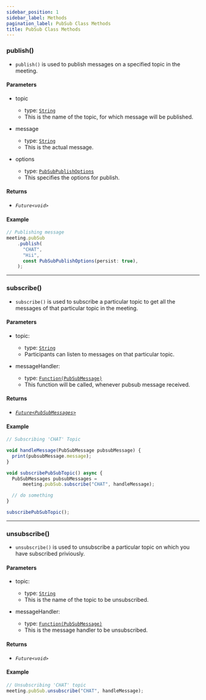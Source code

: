 ```yaml
---
sidebar_position: 1
sidebar_label: Methods
pagination_label: PubSub Class Methods
title: PubSub Class Methods
---
```


<div class="sdk-api-ref-only-h4">

### publish()

- `publish()` is used to publish messages on a specified topic in the meeting.

#### Parameters

- topic

  - type: [`String`](https://api.dart.dev/stable/2.15.1/dart-core/String-class.html)
  - This is the name of the topic, for which message will be published.

- message

  - type: [`String`](https://api.dart.dev/stable/2.15.1/dart-core/String-class.html)
  - This is the actual message.

- options
  - type: [`PubSubPublishOptions`](pubsub-publish-options-class)
  - This specifies the options for publish.

#### Returns

- _`Future<void>`_

#### Example

```js
// Publishing message
meeting.pubSub
    .publish(
      "CHAT",
      "Hii",
      const PubSubPublishOptions(persist: true),
    );
```

---

### subscribe()

- `subscribe()` is used to subscribe a particular topic to get all the messages of that particular topic in the meeting.

#### Parameters

- topic:

  - type: [`String`](https://api.dart.dev/stable/2.15.1/dart-core/String-class.html)
  - Participants can listen to messages on that particular topic.

- messageHandler:

  - type: [`Function(PubSubMessage)`](pubsub-message-class)
  - This function will be called, whenever pubsub message received.

#### Returns

- [_`Future<PubSubMessages>`_](pubsub-message-class)

#### Example

```js
// Subscribing 'CHAT' Topic

void handleMessage(PubSubMessage pubsubMessage) {
  print(pubsubMessage.message);
}

void subscribePubSubTopic() async {
  PubSubMessages pubsubMessages =
      meeting.pubSub.subscribe("CHAT", handleMessage);

  // do something
}

subscribePubSubTopic();
```

---

### unsubscribe()

- `unsubscribe()` is used to unsubscribe a particular topic on which you have subscribed priviously.

#### Parameters

- topic:

  - type: [`String`](https://api.dart.dev/stable/2.15.1/dart-core/String-class.html)
  - This is the name of the topic to be unsubscribed.

- messageHandler:

  - type: [`Function(PubSubMessage)`](https://api.dart.dev/stable/2.15.1/dart-core/Function-class.html)
  - This is the message handler to be unsubscribed.

#### Returns

- _`Future<void>`_

#### Example

```js
// Unsubscribing 'CHAT' topic
meeting.pubSub.unsubscribe("CHAT", handleMessage);
```

</div>
